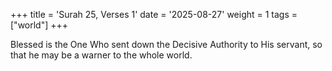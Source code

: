 +++
title = 'Surah 25, Verses 1'
date = '2025-08-27'
weight = 1
tags = ["world"]
+++

Blessed is the One Who sent down the Decisive Authority to His servant, so that he may be a warner to the whole world.